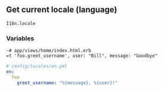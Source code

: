 
## Get current locale (language)

```
I18n.locale
```

### Variables

```haml
-# app/views/home/index.html.erb
=t 'foo.greet_username', user: "Bill", message: "Goodbye"
```

```yaml
# config/locales/en.yml
en:
  foo
    greet_username: "%{message}, %{user}!"
```
